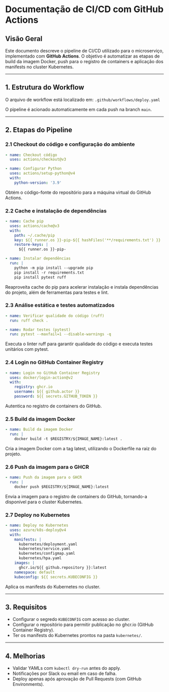 # Documentação de CI/CD com GitHub Actions

## Visão Geral

Este documento descreve o pipeline de CI/CD utilizado para o microserviço, implementado com **GitHub Actions**. O objetivo é automatizar as etapas de build da imagem Docker, push para o registro de containers e aplicação dos manifests no cluster Kubernetes.

---

## 1. Estrutura do Workflow

O arquivo de workflow está localizado em:
`.github/workflows/deploy.yaml`


O pipeline é acionado automaticamente em cada push na branch `main`.

---

## 2. Etapas do Pipeline

### 2.1 Checkout do código e configuração do ambiente

```yaml
- name: Checkout código
  uses: actions/checkout@v3

- name: Configurar Python
  uses: actions/setup-python@v4
  with:
    python-version: '3.9'
```

Obtém o código-fonte do repositório para a máquina virtual do GitHub Actions.

### 2.2 Cache e instalação de dependências

```yaml
- name: Cache pip
  uses: actions/cache@v3
  with:
    path: ~/.cache/pip
    key: ${{ runner.os }}-pip-${{ hashFiles('**/requirements.txt') }}
    restore-keys: |
      ${{ runner.os }}-pip-

- name: Instalar dependências
  run: |
    python -m pip install --upgrade pip
    pip install -r requirements.txt
    pip install pytest ruff

```
Reaproveita cache do pip para acelerar instalação e instala dependências do projeto, além de ferramentas para testes e lint.

### 2.3 Análise estática e testes automatizados

```yaml
- name: Verificar qualidade do código (ruff)
  run: ruff check .

- name: Rodar testes (pytest)
  run: pytest --maxfail=1 --disable-warnings -q
```

Executa o linter ruff para garantir qualidade do código e executa testes unitários com pytest.


### 2.4 Login no GitHub Container Registry

```yaml
- name: Login no GitHub Container Registry
  uses: docker/login-action@v2
  with:
    registry: ghcr.io
    username: ${{ github.actor }}
    password: ${{ secrets.GITHUB_TOKEN }}
```

Autentica no registro de containers do GitHub.

### 2.5 Build da imagem Docker

```yaml
- name: Build da imagem Docker
  run: |
    docker build -t $REGISTRY/${IMAGE_NAME}:latest .
```
Cria a imagem Docker com a tag latest, utilizando o Dockerfile na raiz do projeto.

### 2.6 Push da imagem para o GHCR

```yaml
- name: Push da imagem para o GHCR
  run: |
    docker push $REGISTRY/${IMAGE_NAME}:latest
``` 

Envia a imagem para o registro de containers do GitHub, tornando-a disponível para o cluster Kubernetes.

### 2.7 Deploy no Kubernetes

```yaml
- name: Deploy no Kubernetes
  uses: azure/k8s-deploy@v4
  with:
    manifests: |
      kubernetes/deployment.yaml
      kubernetes/service.yaml
      kubernetes/configmap.yaml
      kubernetes/hpa.yaml
    images: |
      ghcr.io/${{ github.repository }}:latest
    namespace: default
    kubeconfig: ${{ secrets.KUBECONFIG }}
```

Aplica os manifests do Kubernetes no cluster.

---

## 3. Requisitos

- Configurar o segredo `KUBECONFIG` com acesso ao cluster.
- Configurar o repositório para permitir publicação no ghcr.io (GitHub Container Registry).
- Ter os manifests do Kubernetes prontos na pasta `kubernetes/`.

---

## 4. Melhorias

- Validar YAMLs com `kubectl dry-run` antes do apply.
- Notificações por Slack ou email em caso de falha.
- Deploy apenas após aprovação de Pull Requests (com GitHub Environments).

